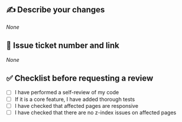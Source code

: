 ## ✍️ Describe your changes

_None_

## 🔗 Issue ticket number and link

_None_

## ✅ Checklist before requesting a review

- [ ] I have performed a self-review of my code
- [ ] If it is a core feature, I have added thorough tests
- [ ] I have checked that affected pages are responsive
- [ ] I have checked that there are no z-index issues on affected pages
